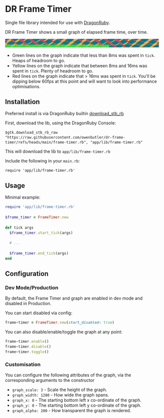 # DR Frame Timer

Single file library intended for use with [DragonRuby](https://dragonruby.org/).

DR Frame Timer shows a small graph of elapsed frame time, over time.

![screenshot of frame timer in action](./frame-timer.png)

- Green lines on the graph indicate that less than 8ms was spent in `tick`.  Heaps of headroom to go.
- Yellow lines on the graph indicate that between 8ms and 16ms was spent in `tick`.  Plenty of headroom to go.
- Red lines on the graph indicate that > 16ms was spent in `tick`. You'll be dipping below 60fps at this point and will want to look into performance optimisations.
  
## Installation

Preferred install is via DragonRuby builtin [download_stb_rb](https://docs.dragonruby.org/#-----download_stb_rb(_raw)-)

First, download the lib, using the DragonRuby Console:

```
$gtk.download_stb_rb_raw "https://raw.githubusercontent.com/owenbutler/dr-frame-timer/refs/heads/main/frame-timer.rb", "app/lib/frame-timer.rb"
```

This will download the lib to `app/lib/frame-timer.rb`

Include the following in your `main.rb`:

```
require 'app/lib/frame-timer.rb'
```

## Usage

Minimal example:

```ruby
require 'app/lib/frame-timer.rb'

$frame_timer = FrameTimer.new

def tick args
  $frame_timer.start_tick(args)

  # ...

  $frame_timer.end_tick(args)
end
```

## Configuration

### Dev Mode/Production

By default, the Frame Timer and graph are enabled in dev mode and disabled in Production.

You can start disabled via config:

```ruby
frame-timer = FrameTimer.new(start_disabled: true)
```

You can also disable/enable/toggle the graph at any point:

```ruby
frame-timer.enable()
frame-timer.disable()
frame-timer.toggle()
```

### Customisation

You can configure the following attributes of the graph, via the corresponding arguments to the constructor

- `graph_scale: 3` - Scale the height of the graph.
- `graph_width: 1280` - How wide the graph spans.
- `graph_x: 0` - The starting bottom left x co-ordinate of the graph.
- `graph_y: 0` - The starting bottom left y co-ordinate of the graph.
- `graph_alpha: 200` - How transparent the graph is rendered.

